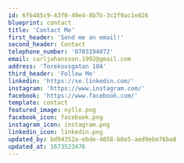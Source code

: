 ```yaml
---
id: 6f6485c9-43f0-49e4-8b7b-3c2f9ac1e026
blueprint: contact
title: 'Contact Me'
first_header: 'Send me an email!'
second_header: Contact
telephone_number: '0703194072'
email: carljohansson.1992@gmail.com
address: 'Torekovsgatan 18A'
third_header: 'Follow Me'
linkedin: 'https://se.linkedin.com/'
instagram: 'https://www.instagram.com/'
facebook: 'https://www.facebook.com/'
template: contact
featured_image: nylle.png
facebook_icon: facebook.png
instagram_icon: instagram.png
linkedin_icon: linkedin.png
updated_by: bd94352a-ebde-4058-b8e5-aed9ebe76ba0
updated_at: 1673523476
---
```

